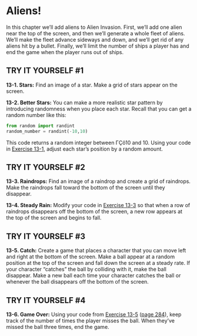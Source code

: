 # Aliens!

In this chapter we’ll add aliens to Alien Invasion. First, we’ll add one
alien near the top of the screen, and then we’ll generate a whole fleet
of aliens. We’ll make the fleet advance sideways and down, and we’ll get
rid of any aliens hit by a bullet. Finally, we’ll limit the number of
ships a player has and end the game when the player runs out of ships.




<span id="page_276"></span>
## TRY IT YOURSELF #1

<span id="ch13exe1"></span>**13-1. Stars:** Find an image of a star.
Make a grid of stars appear on the screen.

<span id="ch13exe2"></span>**13-2. Better Stars:** You can make a more
realistic star pattern by introducing randomness when you place each
star. Recall that you can get a random number like this:

``` python
from random import randint
random_number = randint(-10,10)
```

This code returns a random integer between ΓÇô10 and 10. Using your code
in [Exercise 13-1](../chapter_13/README.md#ch13exe1), adjust each star&rsquo;s position by a
random amount.


## TRY IT YOURSELF #2

<span id="ch13exe3"></span>**13-3. Raindrops:** Find an image of a
raindrop and create a grid of raindrops. Make the raindrops fall toward
the bottom of the screen until they disappear.

<span id="ch13exe4"></span>**13-4. Steady Rain:** Modify your code in
[Exercise 13-3](../chapter_13/README.md#ch13exe3) so that when a row of raindrops
disappears off the bottom of the screen, a new row appears at the top of
the screen and begins to fall.


## TRY IT YOURSELF #3

<span id="ch13exe5"></span>**13-5. Catch:** Create a game that places a
character that you can move left and right at the bottom of the screen.
Make a ball appear at a random position at the top of the screen and
fall down the screen at a steady rate. If your character &ldquo;catches&rdquo; the
ball by colliding with it, make the ball disappear. Make a new ball each
time your character catches the ball or whenever the ball disappears off
the bottom of the screen.



<span id="page_290"></span>

## TRY IT YOURSELF #4

<span id="ch13exe6"></span>**13-6. Game Over:** Using your code from
[Exercise 13-5](../chapter_13/README.md#ch13exe5) ([page 284](../chapter_13/README.md#page_284)),
keep track of the number of times the player misses the ball. When
they&rsquo;ve missed the ball three times, end the game.


